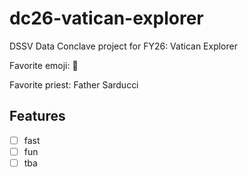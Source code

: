 # dc26-vatican-explorer
DSSV Data Conclave project for FY26: Vatican Explorer

Favorite emoji: 🫠

Favorite priest: Father Sarducci

## Features 

- [ ] fast
- [ ] fun
- [ ] tba
